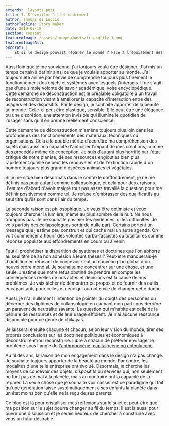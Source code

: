 ```yaml
---
extends: _layouts.post
title: 1. S'éveiller à l'effondrement
author: Thomas di Luccio
authorTagline: Story maker
date: 2019-02-19
section: content
featuredImage: /assets/images/posts/trianglify-1.png
featuredImageAlt: 
excerpt: |
    Et si le design pouvait réparer le monde ? Face à l'épuisement des ressources et aux effondrements en cours, je questionne notre manière de créer. Ce blog explore comment concevoir des objets et services qui ne se contentent pas de limiter leur impact, mais participent activement à la reconstruction du futur.
---
```


Aussi loin que je me souvienne, j'ai toujours voulu être designer. J'ai mis un temps certain à définir ainsi ce que je voulais apporter au monde. J'ai toujours été animé par l'envie de comprendre toujours plus finement le fonctionnement des objets et systèmes avec lesquels j'interagis. Il ne s'agit pas d'une simple volonté de savoir académique, voire encyclopédique. Cette démarche de déconstruction est le préalable obligatoire à un travail de reconstruction visant à améliorer la capacité d'interaction entre des usagers et des dispositifs. Par le design, je souhaite apporter de la beauté au monde. Celle-ci peut être plastique, sensible. Elle peut être une élégance ou une discrétion, une attention invisible qui illumine le quotidien de l'usager sans qu'il en prenne réellement conscience.

Cette démarche de déconstruction m'amène toujours plus loin dans les profondeurs des fonctionnements des matériaux, techniques ou organisations. Cela a le double mérite d'accroître ma compréhension des sujets mais aussi ma capacité d'anticiper l'impact de mes créations, comme des procédés même de conception. Je suis d'autant plus horrifié par l'état critique de notre planète, de ses ressources englouties bien plus rapidement qu'elle ne peut les renouveler, et de l'extinction rapide d'un nombre toujours plus grand d'espèces animales et végétales.

Si je me situe bien désormais dans le contexte d'effondrement, je ne me définis pas pour autant comme collapsologue, et cela pour deux raisons. J'estime d'abord n'avoir malgré tout pas assez travaillé la question pour me définir positivement comme tel. Je refuse d'embrasser des qualificatifs au seul titre qu'ils sont dans l'air du temps.

La seconde raison est philosophique. Je veux être optimiste et veux toujours chercher la lumière, même au plus sombre de la nuit. Ne nous trompons pas. Je ne souhaite pas nier les évidences, ni les difficultés. Je vois parfois des collapsologues sortir de nulle part. Certains portent un message que j'estime peu construit et qui cache mal un autre agenda. On voit commencer à fleurir des volontés carbo-fascistes ou totalitaires comme réponse populiste aux effondrements en cours ou à venir.

Faut-il prophétiser la disparition de systèmes et doctrines que l'on abhorre au seul titre de sa non adhésion à leurs thèses ? Peut-être manquerais-je d'ambition en refusant de concevoir seul un nouveau plan global d'un nouvel ordre mondial. Je souhaite me concentrer sur une chose, et une seule. J'estime que notre refus obstiné de prendre en compte les conséquences réelles de nos actes et décisions est la cause de nos problèmes. Je vais tâcher de démontrer ce propos et de fournir des outils encapacitants pour celles et ceux qui auront envie de changer cette donne.

Aussi, je n'ai nullement l'intention de pointer du doigts des personnes ou décerner des diplômes de collapsologie en cachant mon parti-pris derrière un paravent de neutralité savante. La question qui m'habite est celle de la pénurie de ressources et de leur usage efficient. Je n'ai aucune ressource disponible pour ce genre de chikayas.

Je laisserai ensuite chacune et chacun, selon leur vision du monde, tirer ses propres conclusions sur les doctrines politiques et économiques à déconstruire et/ou reconstruire. Libre à chacun de préférer envisager le problème sous l'angle de [l'anthropocène, capitalocène ou chthulucène](https://vimeo.com/97663518).

Au fil des ans, la raison de mon engagement dans le design n'a pas changé. Je souhaite toujours apporter de la beauté au monde. Par contre, les modalités d'une telle entreprise ont évolué. Désormais, je cherche les moyens de concevoir des objets, dispositifs ou services qui, non seulement ne font pas de mal à la planète, mais au contraire ont la capacité de la réparer. La seule chose que je souhaite voir casser est ce paradigme qui fait qu'une génération laisse systématiquement à ses enfants la planète dans un état moins bon qu'elle ne la reçu de ses parents.

Ce blog est là pour cristalliser mes réflexions sur le sujet et peut-être que ma position sur le sujet pourra changer au fil du temps. Il est là aussi pour ouvrir une discussion et je serais heureux de chercher à construire avec vous un futur désirable.